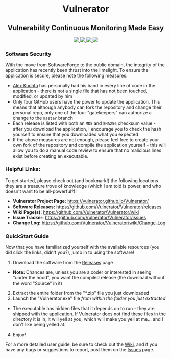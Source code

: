 ﻿<div align="center">
	<h1>Vulnerator</h1>
	<h2>Vulnerability Continuous Monitoring Made Easy</h2>
		<a href="https://gitter.im/Vulnerator/Vulnerator">
			<img src="https://img.shields.io/badge/Gitter-Join%20Chat-green.svg?style=flat-square">
		</a>
		<a href="https://github.com/Vulnerator/Vulnerator/releases/latest">
			<img src="https://img.shields.io/github/release/Vulnerator/Vulnerator.svg?style=flat-square">
		</a>
		<a href="https://github.com/Vulnerator/Vulnerator/issues">
			<img src="https://img.shields.io/github/issues-raw/Vulnerator/Vulnerator.svg?style=flat-square">
		</a>
		<a href="https://github.com/Vulnerator/Vulnerator/issues">
			<img src="https://img.shields.io/github/issues-closed-raw/Vulnerator/Vulnerator.svg?style=flat-square">
		</a>
</div>

### Software Security
With the move from SoftwareForge to the public domain, the integrity of the application has recently been thrust into the limelight.  To ensure the application is secure, please note the following measures:
* [Alex Kuchta](https://github.com/amkuchta "Alex Kuchta's GitHub Page") has personally had his hand in every line of code in the application - there is not a single file that has not been touched, modified, or updated by him
* Only four GitHub users have the power to update the application.  This means that although anybody can fork the repository and change their personal repo, only one of the four "gatekeepers" can authorize a change to the ```master``` branch
* Each release is listed with both an ```MD5``` and ```SHA256``` checksum value - after you download the application, I encourage you to check the hash yourself to ensure that you downloaded what you expected
* If the above measures are not enough, please feel free to create your own fork of the repository and compile the application yourself - this will allow you to do a manual code review to ensure that no malicious lines exist before creating an executable.

### Helpful Links:
To get started, please check out (and bookmark!) the following locations - they are a treasure trove of knowledge (which I am told is power, and who doesn't want to be all-powerful?)!  

* **Vulnerator Project Page:** https://vulnerator.github.io/Vulnerator/
* **Software Releases:**  https://github.com/Vulnerator/Vulnerator/releases
* **Wiki Page(s):** https://github.com/Vulnerator/Vulnerator/wiki
* **Issue Tracker:** https://github.com/Vulnerator/Vulnerator/issues  
* **Change Log:** https://github.com/Vulnerator/Vulnerator/wiki/Change-Log  

### QuickStart Guide
Now that you have familiarized yourself with the available resources (you did click the links, didn't you?), jump in to using the software!  

1. Download the software from the [Releases](https://github.com/Vulnerator/Vulnerator/releases) page
  * **Note:** Chances are, unless you are a coder or interested in seeing "under the hood", you want the compiled release (the download without the word "Source" in it)
2. Extract the entire folder from the "*.zip" file you just downloaded
3. Launch the "Vulnerator.exe" file _from within the folder you just extracted_
  * The executable has hidden files that it depends on to run - they are shipped with the application.  If Vulnerator does not find these files in the directory it is in, it will yell at you, which will make you yell at me... and I don't like being yelled at.
4. Enjoy!

For a more detailed user guide, be sure to check out the [Wiki](https://github.com/Vulnerator/Vulnerator/wiki), and if you have any bugs or suggestions to report, post them on the [Issues](https://github.com/Vulnerator/Vulnerator/issues) page.

